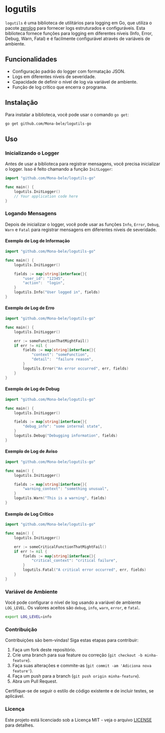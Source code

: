 # logutils

`logutils` é uma biblioteca de utilitários para logging em Go, que utiliza o pacote [zerolog](https://github.com/rs/zerolog) para fornecer logs estruturados e configuráveis. Esta biblioteca fornece funções para logging em diferentes níveis (Info, Error, Debug, Warn, Fatal) e é facilmente configurável através de variáveis de ambiente.

## Funcionalidades

- Configuração padrão do logger com formatação JSON.
- Logs em diferentes níveis de severidade.
- Capacidade de definir o nível de log via variável de ambiente.
- Função de log crítico que encerra o programa.

## Instalação

Para instalar a biblioteca, você pode usar o comando `go get`:

```bash
go get github.com/Mona-bele/logutils-go
```

## Uso

### Inicializando o Logger

Antes de usar a biblioteca para registrar mensagens, você precisa inicializar o logger. Isso é feito chamando a função `InitLogger`:

```go
import "github.com/Mona-bele/logutils-go"

func main() {
    logutils.InitLogger()
    // Your application code here
}
```

### Logando Mensagens

Depois de inicializar o logger, você pode usar as funções `Info`, `Error`, `Debug`, `Warn` e `Fatal` para registrar mensagens em diferentes níveis de severidade.

#### Exemplo de Log de Informação

```go
import "github.com/Mona-bele/logutils-go"

func main() {
    logutils.InitLogger()

    fields := map[string]interface{}{
        "user_id": "12345",
        "action":  "login",
    }
    logutils.Info("User logged in", fields)
}
```

#### Exemplo de Log de Erro

```go
import "github.com/Mona-bele/logutils-go"

func main() {
    logutils.InitLogger()

    err := someFunctionThatMightFail()
    if err != nil {
        fields := map[string]interface{}{
            "context": "someFunction",
            "detail":  "failure reason",
        }
        logutils.Error("An error occurred", err, fields)
    }
}
```

#### Exemplo de Log de Debug

```go
import "github.com/Mona-bele/logutils-go"

func main() {
    logutils.InitLogger()

    fields := map[string]interface{}{
        "debug_info": "some internal state",
    }
    logutils.Debug("Debugging information", fields)
}
```

#### Exemplo de Log de Aviso

```go
import "github.com/Mona-bele/logutils-go"

func main() {
    logutils.InitLogger()

    fields := map[string]interface{}{
        "warning_context": "something unusual",
    }
    logutils.Warn("This is a warning", fields)
}
```

#### Exemplo de Log Crítico

```go
import "github.com/Mona-bele/logutils-go"

func main() {
    logutils.InitLogger()

    err := someCriticalFunctionThatMightFail()
    if err != nil {
        fields := map[string]interface{}{
            "critical_context": "critical failure",
        }
        logutils.Fatal("A critical error occurred", err, fields)
    }
}
```

### Variável de Ambiente

Você pode configurar o nível de log usando a variável de ambiente `LOG_LEVEL`. Os valores aceitos são `debug`, `info`, `warn`, `error`, e `fatal`.

```bash
export LOG_LEVEL=info
```

### Contribuição

Contribuições são bem-vindas! Siga estas etapas para contribuir:

1. Faça um fork deste repositório.
2. Crie uma branch para sua feature ou correção (`git checkout -b minha-feature`).
3. Faça suas alterações e commite-as (`git commit -am 'Adiciona nova feature'`).
4. Faça um push para a branch (`git push origin minha-feature`).
5. Abra um Pull Request.

Certifique-se de seguir o estilo de código existente e de incluir testes, se aplicável.

### Licença

Este projeto está licenciado sob a Licença MIT - veja o arquivo [LICENSE](LICENSE) para detalhes.
